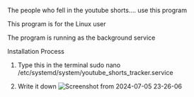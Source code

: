 The people who fell in the youtube shorts.... use this program 

This program is for the Linux user

The program is running as the background service


Installation Process 

1. Type this in the terminal 
sudo nano /etc/systemd/system/youtube_shorts_tracker.service

2. Write it down 
![Screenshot from 2024-07-05 23-26-06](https://github.com/JAEKWANBLNR/nomoreshorts/assets/106439933/dbaec7e3-9186-424f-a158-545265fe784d)

